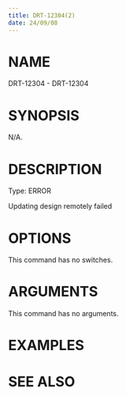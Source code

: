```yaml
---
title: DRT-12304(2)
date: 24/09/08
---
```


# NAME

DRT-12304 - DRT-12304

# SYNOPSIS

N/A.

# DESCRIPTION

Type: ERROR

Updating design remotely failed

# OPTIONS

This command has no switches.

# ARGUMENTS

This command has no arguments.

# EXAMPLES

# SEE ALSO
